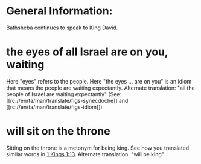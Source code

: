 # General Information:

Bathsheba continues to speak to King David.

# the eyes of all Israel are on you, waiting

Here "eyes" refers to the people. Here "the eyes ... are on you" is an idiom that means the people are waiting expectantly. Alternate translation: "all the people of Israel are waiting expectantly" (See: [[rc://en/ta/man/translate/figs-synecdoche]] and [[rc://en/ta/man/translate/figs-idiom]])

# will sit on the throne

Sitting on the throne is a metonym for being king. See how you translated similar words in [1 Kings 1:13](../01/13.md). Alternate translation: "will be king"

